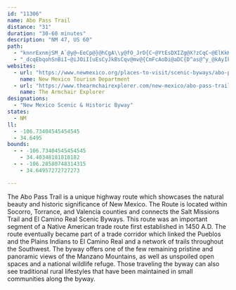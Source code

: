 ```yaml
---
id: "11306"
name: Abo Pass Trail
distance: "31"
duration: "30-60 minutes"
description: "NM 47, US 60"
path:
  - "knnrExnmjSM_A`@y@~EeCp@}@hCgA\\y@fO_JrD{C~@YtEsDXIZg@X?zCqC~@ElKkKpAyAvXgX`@s@d@?bN}NZGnIkI`@E~GmHtQoQbk@aj@d@OtKaLRCto@un@bDaDpGoGbc@ya@dUaUbA]Hk@fy@uw@rrB_pBvxA{vAvNmNfEmEdNoMla@a`@~a@oa@dc@wa@t]_]bDmCtb@eb@jMoMpJkKnC{B@SjC_Cf_@m`@pg@mj@pCmCzCuDlCgBf_@o`@j@cA\\GrXeYhIqDxIwAbOg@pAg@~AcB~AmFlb@gh@bUoXzOqRhI{Jxc@_i@`HeGxKmH|GaD~@o@jFyB~BuAlDyAlDyBRDzCiBb@Ar@w@~CkAlA_@LYdKkFTBn]mQ~YuNr@k@dA[lHeEl@Kd@g@TDtCmBrJkHzE_FhIgMQ}Uf@_G`AgF|AkFxC{F~DgF|FmEpEoB`G{C^?~AgAj@OlNkGvIsCp@E~B_A`@DfCmAvBe@FOZF~D_Bx@G^]nB[NQt@IdJwChMcCFQbCg@fA?|@YjWIrDHfCs@xFsFtC{GpAoKH_DYkNoAa]eAuNsAu_@_Bu_@y@{LaDoQqGyQqJeMsIwIiV}WkTqW_Ag@_kAutAYF_Xc[qB_EyA_Fm@mFSoN`AeGnQav@~@mFz^o}A"
  - "_dcqEbqohSnBiI~@iJOiI[uEsCyJkBsCqv@mv@{CmFcAoDi@aDC{D^as@^y_@kAyIkAwDwDsG_FiMyBcHwB{La@uBms@yvDwAiFcCgHiFmLmFiKgJqSw@{@oFiLk|@aiBsMgV}ScZESu_@}i@yLoN_AYgHcH}QiNkDyAyc@cM_B]sXkHcGoC"
websites:
  - url: "https://www.newmexico.org/places-to-visit/scenic-byways/abo-pass-trail/"
    name: New Mexico Tourism Department
  - url: "https://www.thearmchairexplorer.com/new-mexico/abo-pass-trail-scenic-byway.php"
    name: The Armchair Explorer
designations:
  - "New Mexico Scenic & Historic Byway"
states:
  - NM
ll:
  - -106.73404545454545
  - 34.6495
bounds:
  - - -106.73404545454545
    - 34.40348181818182
  - - -106.28580748314315
    - 34.64957272727273

---
```


The Abo Pass Trail is a unique highway route which showcases the natural beauty and historic significance of New Mexico.  The Route is located within Socorro, Torrance, and Valencia counties and connects the Salt Missions Trail and El Camino Real Scenic Byways.  This route was an important segment of a Native American trade route first established in 1450 A.D.  The route eventually became part of a trade corridor which linked the Pueblos and the Plains Indians to El Camino Real and a network of trails throughout the Southwest.   The byway offers one of the few remaining pristine and panoramic views of the Manzano Mountains, as well as unspoiled open spaces and a national wildlife refuge.  Those traveling the byway can also see traditional rural lifestyles that have been maintained in small communities along the byway.
